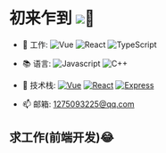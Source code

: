 # 初来乍到  ![](https://southliu.github.io/)👋

- 💼 工作: 
  ![Vue](https://img.shields.io/badge/-Vue-black?style=plastic&logo=vue.js)
  ![React](https://img.shields.io/badge/-React-black?style=plastic&logo=react)
  ![TypeScript](https://img.shields.io/badge/-TypeScript-black?style=plastic&logo=typeScript)

- 📚 语言:
  ![Javascript](https://img.shields.io/badge/-JavaScript-black?style=plastic&logo=javascript)
  ![C++](https://img.shields.io/badge/-C++-black?style=plastic&logo=c%2B%2B)

- 🔧 技术栈:
  [![Vue](https://img.shields.io/badge/Vue-2.0~3.0-green.svg?style=plastic)](https://cn.vuejs.org/)
  [![React](https://img.shields.io/badge/React-16.0+-blue.svg?style=plastic)](https://react.docschina.org/)
  [![Express](https://img.shields.io/badge/Express-4.0+-black.svg?style=plastic)](https://www.expressjs.com.cn/)

- 📫 邮箱:
  1275093225@qq.com

<!-- ![](https://visitor-badge.glitch.me/badge?page_id=SouthlLiu) -->

<!-- [![SouthLiu's github stats](https://github-readme-stats.vercel.app/api?username=SouthLiu&show_icons=true)](https://github.com/SouthLiu) -->


## 求工作(前端开发)😂
